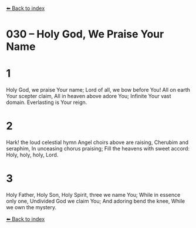 [⬅️ Back to index](../README.md)

# 030 – Holy God, We Praise Your Name


# 1
Holy God, we praise Your name;
Lord of all, we bow before You!
All on earth Your scepter claim,
All in heaven above adore You;
Infinite Your vast domain.
Everlasting is Your reign.

# 2
Hark! the loud celestial hymn
Angel choirs above are raising,
Cherubim and seraphim,
In unceasing chorus praising;
Fill the heavens with sweet accord:
Holy, holy, holy, Lord.

# 3
Holy Father, Holy Son,
Holy Spirit, three we name You;
While in essence only one,
Undivided God we claim You;
And adoring bend the knee,
While we own the mystery.

[⬅️ Back to index](../README.md)
